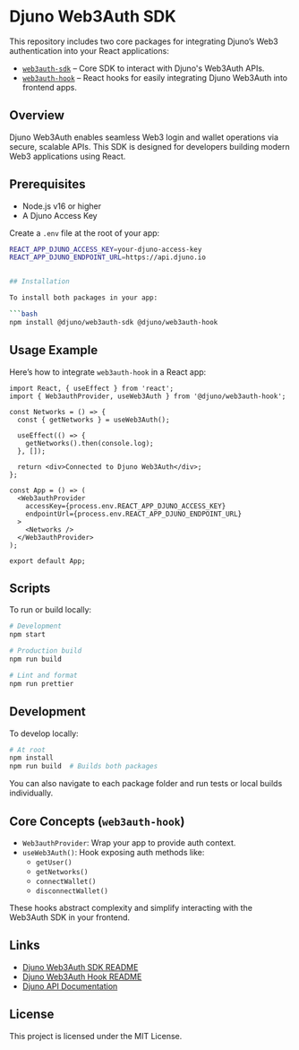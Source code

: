 # Djuno Web3Auth SDK

This repository includes two core packages for integrating Djuno’s Web3 authentication into your React applications:

- [`web3auth-sdk`](./packages/web3auth-sdk) – Core SDK to interact with Djuno's Web3Auth APIs.
- [`web3auth-hook`](./packages/web3auth-hook) – React hooks for easily integrating Djuno Web3Auth into frontend apps.

## Overview

Djuno Web3Auth enables seamless Web3 login and wallet operations via secure, scalable APIs. This SDK is designed for developers building modern Web3 applications using React.

## Prerequisites

- Node.js v16 or higher
- A Djuno Access Key

Create a `.env` file at the root of your app:

````bash
REACT_APP_DJUNO_ACCESS_KEY=your-djuno-access-key
REACT_APP_DJUNO_ENDPOINT_URL=https://api.djuno.io


## Installation

To install both packages in your app:

```bash
npm install @djuno/web3auth-sdk @djuno/web3auth-hook
````

## Usage Example

Here’s how to integrate `web3auth-hook` in a React app:

```tsx
import React, { useEffect } from 'react';
import { Web3authProvider, useWeb3Auth } from '@djuno/web3auth-hook';

const Networks = () => {
  const { getNetworks } = useWeb3Auth();

  useEffect(() => {
    getNetworks().then(console.log);
  }, []);

  return <div>Connected to Djuno Web3Auth</div>;
};

const App = () => (
  <Web3authProvider
    accessKey={process.env.REACT_APP_DJUNO_ACCESS_KEY}
    endpointUrl={process.env.REACT_APP_DJUNO_ENDPOINT_URL}
  >
    <Networks />
  </Web3authProvider>
);

export default App;
```

## Scripts

To run or build locally:

```bash
# Development
npm start

# Production build
npm run build

# Lint and format
npm run prettier
```

## Development

To develop locally:

```bash
# At root
npm install
npm run build  # Builds both packages
```

You can also navigate to each package folder and run tests or local builds individually.

## Core Concepts (`web3auth-hook`)

- `Web3authProvider`: Wrap your app to provide auth context.
- `useWeb3Auth()`: Hook exposing auth methods like:
  - `getUser()`
  - `getNetworks()`
  - `connectWallet()`
  - `disconnectWallet()`

These hooks abstract complexity and simplify interacting with the Web3Auth SDK in your frontend.

## Links

- [Djuno Web3Auth SDK README](https://github.com/Djuno-Ltd/djuno-sdk/blob/main/packages/web3auth-sdk/README.md)
- [Djuno Web3Auth Hook README](https://github.com/Djuno-Ltd/djuno-sdk/blob/main/packages/web3auth-hook/README.md)
- [Djuno API Documentation](https://docs.djuno.io/en/articles/10108745-wallet-api-reference)

## License

This project is licensed under the MIT License.

```

```

